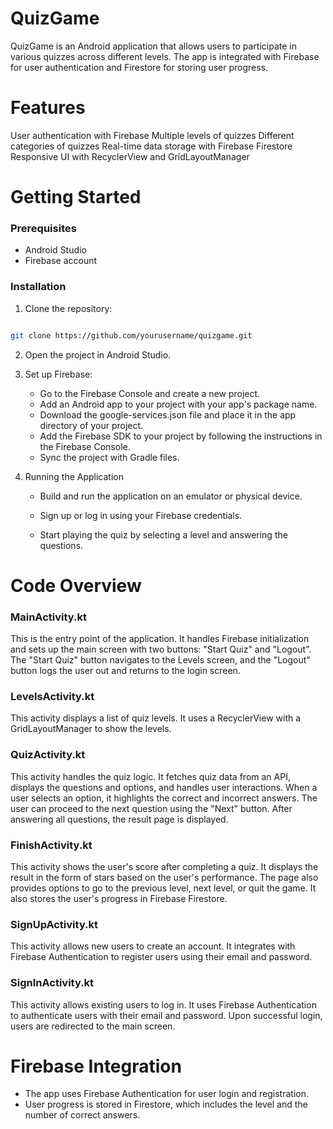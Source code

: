 # QuizGame
QuizGame is an Android application that allows users to participate in various quizzes across different levels. The app is integrated with Firebase for user authentication and Firestore for storing user progress.

# Features
User authentication with Firebase
Multiple levels of quizzes
Different categories of quizzes
Real-time data storage with Firebase Firestore
Responsive UI with RecyclerView and GridLayoutManager

# Getting Started
### Prerequisites
* Android Studio
* Firebase account
### Installation
 1. Clone the repository:
 ```bash

git clone https://github.com/yourusername/quizgame.git
 ```

2. Open the project in Android Studio.

3. Set up Firebase:
    - Go to the Firebase Console and create a new project.
    - Add an Android app to your project with your app's package name.
    - Download the google-services.json file and place it in the app directory of your project.
    - Add the Firebase SDK to your project by following the instructions in the Firebase Console.
    - Sync the project with Gradle files.

4. Running the Application
    - Build and run the application on an emulator or physical device.

    - Sign up or log in using your Firebase credentials.

    - Start playing the quiz by selecting a level and answering the questions.
  
# Code Overview
### MainActivity.kt
This is the entry point of the application. It handles Firebase initialization and sets up the main screen with two buttons: "Start Quiz" and "Logout". The "Start Quiz" button navigates to the Levels screen, and the "Logout" button logs the user out and returns to the login screen.

### LevelsActivity.kt
This activity displays a list of quiz levels. It uses a RecyclerView with a GridLayoutManager to show the levels.

### QuizActivity.kt
This activity handles the quiz logic. It fetches quiz data from an API, displays the questions and options, and handles user interactions. When a user selects an option, it highlights the correct and incorrect answers. The user can proceed to the next question using the "Next" button. After answering all questions, the result page is displayed.

### FinishActivity.kt
This activity shows the user's score after completing a quiz. It displays the result in the form of stars based on the user's performance. The page also provides options to go to the previous level, next level, or quit the game. It also stores the user's progress in Firebase Firestore.

### SignUpActivity.kt
This activity allows new users to create an account. It integrates with Firebase Authentication to register users using their email and password. 

### SignInActivity.kt
This activity allows existing users to log in. It uses Firebase Authentication to authenticate users with their email and password. Upon successful login, users are redirected to the main screen.

# Firebase Integration
* The app uses Firebase Authentication for user login and registration.
* User progress is stored in Firestore, which includes the level and the number of correct answers.

  

